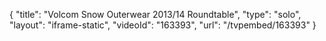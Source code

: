 {
    "title": "Volcom Snow Outerwear 2013\/14 Roundtable",
    "type": "solo",
    "layout": "iframe-static",
    "videoId": "163393",
    "url": "\/tvpembed\/163393"
}